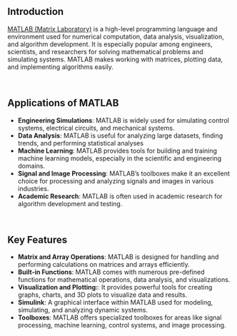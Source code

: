 ## Introduction

[MATLAB (Matrix Laboratory)](https://www.mathworks.com/products/matlab.html) is a high-level programming language and environment used for numerical computation, data analysis, visualization, and algorithm development. It is especially popular among engineers, scientists, and researchers for solving mathematical problems and simulating systems. MATLAB makes working with matrices, plotting data, and implementing algorithms easily.


<br/>

## Applications of MATLAB

- **Engineering Simulations**: MATLAB is widely used for simulating control systems, electrical circuits, and mechanical systems.
- **Data Analysis**: MATLAB is useful for analyzing large datasets, finding trends, and performing statistical analyses
- **Machine Learning**: MATLAB provides tools for building and training machine learning models, especially in the scientific and engineering domains.
- **Signal and Image Processing**: MATLAB’s toolboxes make it an excellent choice for processing and analyzing signals and images in various industries.
- **Academic Research**: MATLAB is often used in academic research for algorithm development and testing.


<br/>

## Key Features

- **Matrix and Array Operations**: MATLAB is designed for handling and performing calculations on matrices and arrays efficiently.
- **Built-in Functions**: MATLAB comes with numerous pre-defined functions for mathematical operations, data analysis, and visualizations.
- **Visualization and Plotting:**: It provides powerful tools for creating graphs, charts, and 3D plots to visualize data and results.
- **Simulink**: A graphical interface within MATLAB used for modeling, simulating, and analyzing dynamic systems.
- **Toolboxes**: MATLAB offers specialized toolboxes for areas like signal processing, machine learning, control systems, and image processing.

